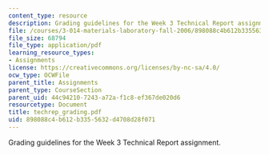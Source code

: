 ```yaml
---
content_type: resource
description: Grading guidelines for the Week 3 Technical Report assignment.
file: /courses/3-014-materials-laboratory-fall-2006/898088c4b612b3355632d4708d28f071_techrep_grading.pdf
file_size: 68794
file_type: application/pdf
learning_resource_types:
- Assignments
license: https://creativecommons.org/licenses/by-nc-sa/4.0/
ocw_type: OCWFile
parent_title: Assignments
parent_type: CourseSection
parent_uid: 44c94210-7243-a72a-f1c8-ef367de020d6
resourcetype: Document
title: techrep_grading.pdf
uid: 898088c4-b612-b335-5632-d4708d28f071
---
```

Grading guidelines for the Week 3 Technical Report assignment.